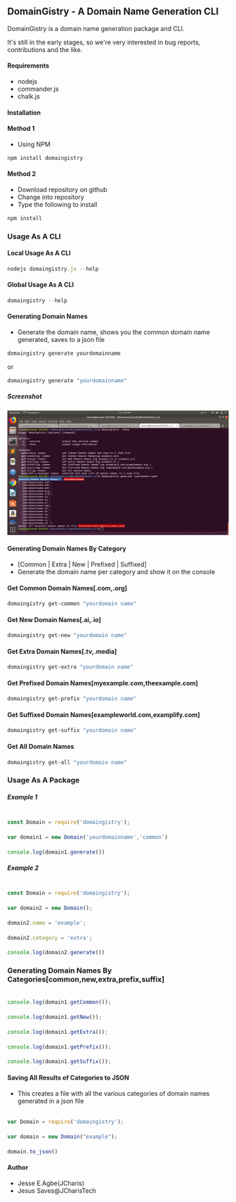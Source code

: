 ## DomainGistry - A Domain Name Generation CLI

DomainGistry is a domain name generation package and CLI.

It's still in the early stages, so we're very interested in bug reports, contributions and the like.


#### Requirements
+ nodejs
+ commander.js
+ chalk.js


#### Installation


#### Method 1

+ Using NPM
```bash
npm install domaingistry
```


#### Method 2
+ Download repository on github
+ Change into repository
+ Type the following to install
```bash
npm install 
```

### Usage As A CLI

#### Local Usage As A CLI
```js
nodejs domaingistry.js --help
```

#### Global Usage As A CLI
```js
domaingistry --help
```

#### Generating Domain Names
+ Generate the domain name, shows you the common domain name generated, saves to a json file
```js
domaingistry generate yourdomainname
```
or

```js
domaingistry generate "yourdomainname"
```

##### Screenshot
![](images/image.png)

#### Generating Domain Names By Category 
+ [Common | Extra | New | Prefixed | Suffixed]
+ Generate the domain name per category and show it on the console

#### Get Common Domain Names[.com,.org]
```bash
domaingistry get-common "yourdomain name"

```
#### Get New Domain Names[.ai,.io]
```bash
domaingistry get-new "yourdomain name"

```

#### Get Extra Domain Names[.tv,.media]
```bash
domaingistry get-extra "yourdomain name"

```
#### Get Prefixed Domain Names[myexample.com,theexample.com]
```bash
domaingistry get-prefix "yourdomain name"

```

#### Get Suffixed Domain Names[exampleworld.com,examplify.com]
```bash
domaingistry get-suffix "yourdomain name"

```

#### Get All Domain Names
```bash
domaingistry get-all "yourdomain name"

```

### Usage As A Package
##### Example 1
```javascript

const Domain = require('domaingistry');

var domain1 = new Domain('yourdomainname','common')

console.log(domain1.generate())
```

##### Example 2
```javascript

const Domain = require('domaingistry');

var domain2 = new Domain();

domain2.name = 'example';

domain2.category = 'extra';

console.log(domain2.generate())
````

### Generating Domain Names By Categories[common,new,extra,prefix,suffix]
```javascript

console.log(domain1.getCommon());

console.log(domain1.getNew());

console.log(domain1.getExtra());

console.log(domain1.getPrefix());

console.log(domain1.getSuffix());


````


#### Saving All Results of Categories to JSON
+ This creates a file with all the various categories of domain names generated in a json file

```javascript

var Domain = require('domaingistry');

var domain = new Domain("example");

domain.to_json()

````

#### Author
+ Jesse E.Agbe(JCharis)
+ Jesus Saves@JCharisTech